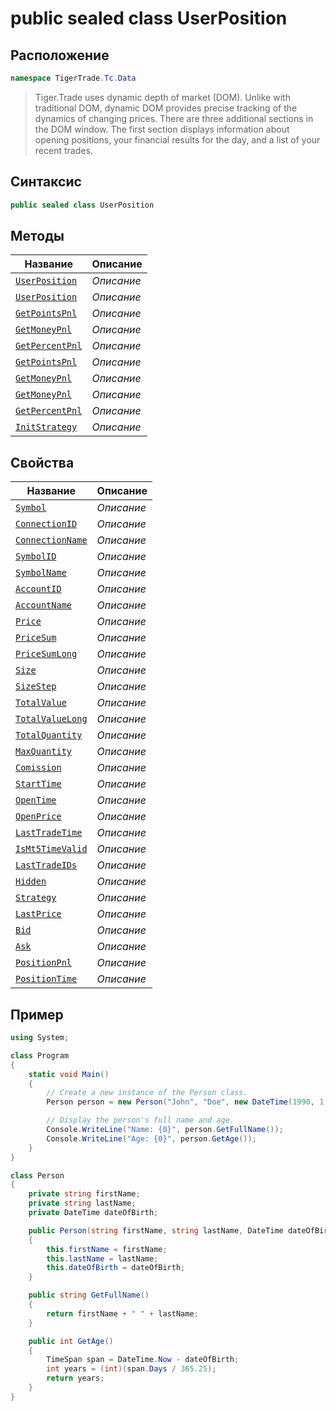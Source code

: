 
# public sealed class UserPosition
## Расположение
```csharp
namespace TigerTrade.Tc.Data
```



> Tiger.Trade uses dynamic depth of market (DOM). Unlike with traditional DOM, dynamic DOM provides precise tracking of the dynamics of changing prices. There are three additional sections in the DOM window. The first section displays information about opening positions, your financial results for the day, and a list of your recent trades.

## Синтаксис
```csharp
public sealed class UserPosition
```


## Методы
| Название | Описание |
| --- | --- |
| [`UserPosition`](./UserPosition.cs/metody/UserPosition.md) | *Описание* |
| [`UserPosition`](./UserPosition.cs/metody/UserPosition.md) | *Описание* |
| [`GetPointsPnl`](./UserPosition.cs/metody/GetPointsPnl.md) | *Описание* |
| [`GetMoneyPnl`](./UserPosition.cs/metody/GetMoneyPnl.md) | *Описание* |
| [`GetPercentPnl`](./UserPosition.cs/metody/GetPercentPnl.md) | *Описание* |
| [`GetPointsPnl`](./UserPosition.cs/metody/GetPointsPnl.md) | *Описание* |
| [`GetMoneyPnl`](./UserPosition.cs/metody/GetMoneyPnl.md) | *Описание* |
| [`GetMoneyPnl`](./UserPosition.cs/metody/GetMoneyPnl.md) | *Описание* |
| [`GetPercentPnl`](./UserPosition.cs/metody/GetPercentPnl.md) | *Описание* |
| [`InitStrategy`](./UserPosition.cs/metody/InitStrategy.md) | *Описание* |

## Свойства
| Название | Описание |
| --- | --- |
| [`Symbol`](./UserPosition.cs/svoistva/Symbol.md) | *Описание* |
| [`ConnectionID`](./UserPosition.cs/svoistva/ConnectionID.md) | *Описание* |
| [`ConnectionName`](./UserPosition.cs/svoistva/ConnectionName.md) | *Описание* |
| [`SymbolID`](./UserPosition.cs/svoistva/SymbolID.md) | *Описание* |
| [`SymbolName`](./UserPosition.cs/svoistva/SymbolName.md) | *Описание* |
| [`AccountID`](./UserPosition.cs/svoistva/AccountID.md) | *Описание* |
| [`AccountName`](./UserPosition.cs/svoistva/AccountName.md) | *Описание* |
| [`Price`](./UserPosition.cs/svoistva/Price.md) | *Описание* |
| [`PriceSum`](./UserPosition.cs/svoistva/PriceSum.md) | *Описание* |
| [`PriceSumLong`](./UserPosition.cs/svoistva/PriceSumLong.md) | *Описание* |
| [`Size`](./UserPosition.cs/svoistva/Size.md) | *Описание* |
| [`SizeStep`](./UserPosition.cs/svoistva/SizeStep.md) | *Описание* |
| [`TotalValue`](./UserPosition.cs/svoistva/TotalValue.md) | *Описание* |
| [`TotalValueLong`](./UserPosition.cs/svoistva/TotalValueLong.md) | *Описание* |
| [`TotalQuantity`](./UserPosition.cs/svoistva/TotalQuantity.md) | *Описание* |
| [`MaxQuantity`](./UserPosition.cs/svoistva/MaxQuantity.md) | *Описание* |
| [`Comission`](./UserPosition.cs/svoistva/Comission.md) | *Описание* |
| [`StartTime`](./UserPosition.cs/svoistva/StartTime.md) | *Описание* |
| [`OpenTime`](./UserPosition.cs/svoistva/OpenTime.md) | *Описание* |
| [`OpenPrice`](./UserPosition.cs/svoistva/OpenPrice.md) | *Описание* |
| [`LastTradeTime`](./UserPosition.cs/svoistva/LastTradeTime.md) | *Описание* |
| [`IsMt5TimeValid`](./UserPosition.cs/svoistva/IsMt5TimeValid.md) | *Описание* |
| [`LastTradeIDs`](./UserPosition.cs/svoistva/LastTradeIDs.md) | *Описание* |
| [`Hidden`](./UserPosition.cs/svoistva/Hidden.md) | *Описание* |
| [`Strategy`](./UserPosition.cs/svoistva/Strategy.md) | *Описание* |
| [`LastPrice`](./UserPosition.cs/svoistva/LastPrice.md) | *Описание* |
| [`Bid`](./UserPosition.cs/svoistva/Bid.md) | *Описание* |
| [`Ask`](./UserPosition.cs/svoistva/Ask.md) | *Описание* |
| [`PositionPnl`](./UserPosition.cs/svoistva/PositionPnl.md) | *Описание* |
| [`PositionTime`](./UserPosition.cs/svoistva/PositionTime.md) | *Описание* |


## Пример
```csharp
using System;

class Program
{
    static void Main()
    {
        // Create a new instance of the Person class.
        Person person = new Person("John", "Doe", new DateTime(1990, 1, 1));

        // Display the person's full name and age.
        Console.WriteLine("Name: {0}", person.GetFullName());
        Console.WriteLine("Age: {0}", person.GetAge());
    }
}

class Person
{
    private string firstName;
    private string lastName;
    private DateTime dateOfBirth;

    public Person(string firstName, string lastName, DateTime dateOfBirth)
    {
        this.firstName = firstName;
        this.lastName = lastName;
        this.dateOfBirth = dateOfBirth;
    }

    public string GetFullName()
    {
        return firstName + " " + lastName;
    }

    public int GetAge()
    {
        TimeSpan span = DateTime.Now - dateOfBirth;
        int years = (int)(span.Days / 365.25);
        return years;
    }
}
```

